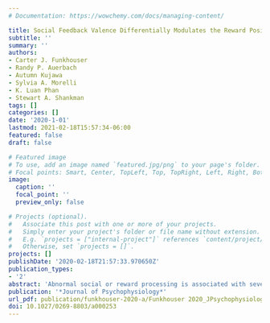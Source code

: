 ```yaml
---
# Documentation: https://wowchemy.com/docs/managing-content/

title: Social Feedback Valence Differentially Modulates the Reward Positivity, P300, and Late Positive Potential
subtitle: ''
summary: ''
authors:
- Carter J. Funkhouser
- Randy P. Auerbach
- Autumn Kujawa
- Sylvia A. Morelli
- K. Luan Phan
- Stewart A. Shankman
tags: []
categories: []
date: '2020-1-01'
lastmod: 2021-02-18T15:57:34-06:00
featured: false
draft: false

# Featured image
# To use, add an image named `featured.jpg/png` to your page's folder.
# Focal points: Smart, Center, TopLeft, Top, TopRight, Left, Right, BottomLeft, Bottom, BottomRight.
image:
  caption: ''
  focal_point: ''
  preview_only: false

# Projects (optional).
#   Associate this post with one or more of your projects.
#   Simply enter your project's folder or file name without extension.
#   E.g. `projects = ["internal-project"]` references `content/project/deep-learning/index.md`.
#   Otherwise, set `projects = []`.
projects: []
publishDate: '2020-02-18T21:57:33.970650Z'
publication_types:
- '2'
abstract: 'Abnormal social or reward processing is associated with several mental disorders. Although most studies examining reward processing have focused on monetary rewards, recent research also has tested neural reactivity to social rewards (e.g., positive social feedback). However, the majority of these studies only include two feedback valences (e.g., acceptance, rejection). Yet, social evaluation is rarely binary (positive vs. negative) and people often give ‘on the fence’ or neutral evaluations of others. Processing of this type of social feedback may be ambiguous and impacted by factors such as psychopathology, self-esteem, and prior experiences of rejection. Thus, the present study probed the reward positivity (RewP), P300, and late positive potential (LPP) following acceptance, rejection, and “one the fence” [between acceptance and rejection] feedback in undergraduate students (n = 45). Results indicated that the RewP showed more positive amplitudes following acceptance compared to both rejection and “on the fence” feedback, and the RewP was larger (i.e., more positive) following rejection relative to “on the fence” feedback. In contrast, the P300 did not differ between rejection and “on the fence” feedback, and both were reduced compared to acceptance. The LPP was blunted in response to rejection relative to acceptance and “on the fence” feedback (which did not differ from each other). Exploratory analyses demonstrated that greater self-reported rejection sensitivity was associated with a reduced LPP to acceptance. Taken together, these findings suggest that the neural systems underlying the RewP, P300, and LPP may evaluate “on the fence” social feedback differently, and that individuals high on rejection sensitivity may exhibit reduced attention toward and elaborative processing of social acceptance.'
publication: '*Journal of Psychophysiology*'
url_pdf: publication/funkhouser-2020-a/Funkhouser 2020_JPsychophysiology.pdf
doi: 10.1027/0269-8803/a000253
---
```

